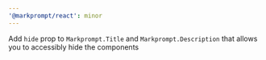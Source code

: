 ```yaml
---
'@markprompt/react': minor
---
```


Add `hide` prop to `Markprompt.Title` and `Markprompt.Description` that allows you to accessibly hide the components
